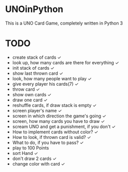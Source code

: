 # UNOinPython
This is a UNO Card Game, completely written in Python 3

# TODO
- create stack of cards	            				✓
- look up, how many cards are there for everything 	✓
- init stack of cards             			 		✓
- show last thrown card                             ✓
- look, how many people want to play                ✓
- give every player his cards(7)                    ✓
- throw card                                        ✓
- show own cards                                    ✓
- draw one card                                     ✓
- reshuffle cards, if draw stack is empty           ✓
- screen player's name                              ✓
- screen in which direction the game's going        ✓
- screen, how many cards you have to draw           ✓
- scream UNO and get a punishment, if you don't     ✓
- How to implement cards without color?             ✓
- How to look, if thrown card is valid?             ✓
- What to do, if you have to pass?                  ✓
- play to 100 Points
- sort Hand                                         ✓
- don't draw 2 cards                                ✓
- change color with card                            ✓
